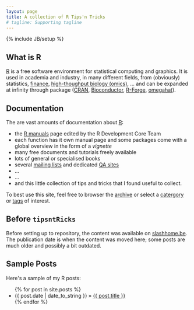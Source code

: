 ```yaml
---
layout: page
title: A collection of R Tips'n Tricks
# tagline: Supporting tagline
---
```

{% include JB/setup %}

## What is R

[R](http://www.r-project.org) is a free software environment for statistical computing and graphics. It is used in academia and industry, in many different fields, from (obviously) statistics, [finance](http://www.rinfinance.com/), [high-thoughput biology (omics)](http://www.bioconductor.org), ... and can be expanded at infinity through package ([CRAN](http://cran.r-project.org/), [Bioconductor](http://bioconductor.org/packages/release/BiocViews.html#___Software), [R-Forge](https://r-forge.r-project.org/), [omegahat](http://www.omegahat.org/cranRepository.html)).

## Documentation 

The are vast amounts of documentation about [R](http://www.r-project.org):
 - the [R manuals](http://cran.r-project.org/manuals.html) page edited by the R Development Core Team
 - each function has it own manual page and some packages come with a global overview in the form of a  _vignette_ 
 - many free documents and tutorials freely available
 - lots of general or specialised books
 - several [mailing lists](http://www.r-project.org/mail.html) and dedicated [QA sites](http://stackoverflow.com/questions/tagged/r)
 - ...
 - ...
 - and this little collection of tips and tricks that I found useful to collect.

To best use this site, feel free to browser the [archive](http://lgatto.github.com/tipsntRicks/archive.html) or select a [catergory](http://lgatto.github.com/tipsntRicks/categories.html) or [tags](http://lgatto.github.com/tipsntRicks/tags.html) of interest.

## Before `tipsntRicks`

Before setting up to repository, the content was available on [slashhome.be](http://www.slashhome.be). The publication date is when the content was moved here; some posts are much older and possibly a bit outdated. 

## Sample Posts

Here's a sample of my R posts:

<ul class="posts">
  {% for post in site.posts %}
    <li><span>{{ post.date | date_to_string }}</span> &raquo; <a href="{{ BASE_PATH }}{{ post.url }}">{{ post.title }}</a></li>
  {% endfor %}
</ul>




